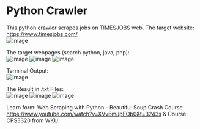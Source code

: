 # Python Crawler
This python crawler scrapes jobs on TIMESJOBS web. 
The target website:		https://www.timesjobs.com/  
![image](https://user-images.githubusercontent.com/61057370/163549750-52ff4a6f-4e4b-41f8-bebb-3b9fdf8c28df.png)  
  
The target webpages (search python, java, php):  
![image](https://user-images.githubusercontent.com/61057370/163549815-8b9d4047-b59d-4df7-b218-8138696b6922.png)
![image](https://user-images.githubusercontent.com/61057370/163549825-dd2736c8-e300-42e5-976c-53327a48b619.png)
![image](https://user-images.githubusercontent.com/61057370/163549831-2bb5faaa-3b9b-40ff-b7a7-1b025050f29b.png)
  
Terminal Output:  
![image](https://user-images.githubusercontent.com/61057370/163549868-3d1da4c1-dba5-4966-91b1-4e8cd83e6fed.png)
  
The Result in .txt Files:  
![image](https://user-images.githubusercontent.com/61057370/163549899-286ad80b-d6bc-4ac4-9efc-154494604996.png)
![image](https://user-images.githubusercontent.com/61057370/163549909-029a7c42-9189-4634-83f8-5991b1f86aef.png)
![image](https://user-images.githubusercontent.com/61057370/163549918-d3856b43-07b6-4c28-80c2-71d6e6f96f2b.png)

Learn form: Web Scraping with Python - Beautiful Soup Crash Course https://www.youtube.com/watch?v=XVv6mJpFOb0&t=3243s & Course: CPS3320 from WKU

